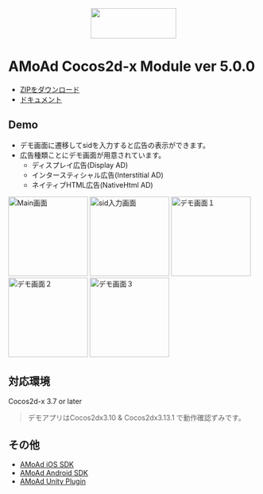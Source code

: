 <div align="center">
<img width="172" height="61" src="http://www.amoad.com/images/logo.png">
</div>

# AMoAd Cocos2d-x Module ver 5.0.0

- [ZIPをダウンロード](https://github.com/amoad/amoad-cocos2dx-module/archive/master.zip)
- [ドキュメント](https://github.com/amoad/amoad-cocos2dx-module/wiki)

## Demo
* デモ画面に遷移してsidを入力すると広告の表示ができます。
* 広告種類ことにデモ画面が用意されています。
  * ディスプレイ広告(Display AD)
  * インタースティシャル広告(Interstitial AD)
  * ネイティブHTML広告(NativeHtml AD)

<div>
	<img src="/Images/MainScene.png" width=160 alt="Main画面">
	<img src="/Images/FormScene.png" width=160 alt="sid入力画面">
	<img src="/Images/DisplayScene.png" width=160 alt="デモ画面１">
	<img src="/Images/InterstitialScene.png" width=160 alt="デモ画面２">
	<img src="/Images/NativeHtmlScene.png" width=160 alt="デモ画面３">
</div>


## 対応環境

Cocos2d-x 3.7 or later
> デモアプリはCocos2dx3.10 & Cocos2dx3.13.1 で動作確認ずみです。

## その他
- [AMoAd iOS SDK](https://github.com/amoad/amoad-ios-sdk)
- [AMoAd Android SDK](https://github.com/amoad/amoad-android-sdk)
- [AMoAd Unity Plugin](https://github.com/amoad/amoad-unity-plugin)
